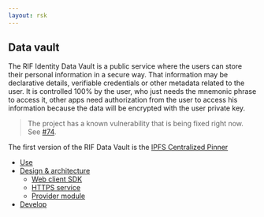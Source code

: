 ```yaml
---
layout: rsk
---
```


## Data vault

The RIF Identity Data Vault is a public service where the users can store their personal information in a secure way.
That information may be declarative details, verifiable credentials or other metadata related to the user. It is controlled 100% by the user, who just needs the mnemonic phrase to access it, other apps need authorization from the user to access his information because the data will be encrypted with the user private key.

> The project has a known vulnerability that is being fixed right now. See [#74](https://github.com/rsksmart/rif-data-vault/pull/74).

The first version of the RIF Data Vault is the [IPFS Centralized Pinner](./architecture)

- [Use](use)
- [Design & architecture](architecture)
  - [Web client SDK](architecture/client)
  - [HTTPS service](architecture/service)
  - [Provider module](architecture/provider)
- [Develop](develop)
